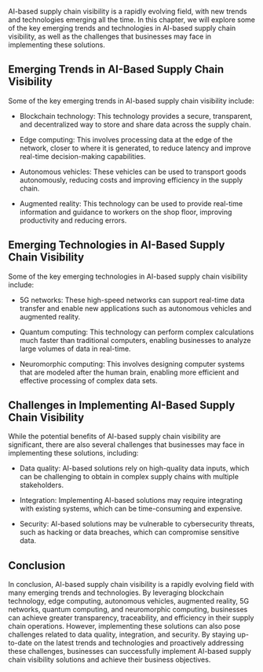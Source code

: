 
AI-based supply chain visibility is a rapidly evolving field, with new trends and technologies emerging all the time. In this chapter, we will explore some of the key emerging trends and technologies in AI-based supply chain visibility, as well as the challenges that businesses may face in implementing these solutions.

Emerging Trends in AI-Based Supply Chain Visibility
---------------------------------------------------

Some of the key emerging trends in AI-based supply chain visibility include:

* Blockchain technology: This technology provides a secure, transparent, and decentralized way to store and share data across the supply chain.

* Edge computing: This involves processing data at the edge of the network, closer to where it is generated, to reduce latency and improve real-time decision-making capabilities.

* Autonomous vehicles: These vehicles can be used to transport goods autonomously, reducing costs and improving efficiency in the supply chain.

* Augmented reality: This technology can be used to provide real-time information and guidance to workers on the shop floor, improving productivity and reducing errors.

Emerging Technologies in AI-Based Supply Chain Visibility
---------------------------------------------------------

Some of the key emerging technologies in AI-based supply chain visibility include:

* 5G networks: These high-speed networks can support real-time data transfer and enable new applications such as autonomous vehicles and augmented reality.

* Quantum computing: This technology can perform complex calculations much faster than traditional computers, enabling businesses to analyze large volumes of data in real-time.

* Neuromorphic computing: This involves designing computer systems that are modeled after the human brain, enabling more efficient and effective processing of complex data sets.

Challenges in Implementing AI-Based Supply Chain Visibility
-----------------------------------------------------------

While the potential benefits of AI-based supply chain visibility are significant, there are also several challenges that businesses may face in implementing these solutions, including:

* Data quality: AI-based solutions rely on high-quality data inputs, which can be challenging to obtain in complex supply chains with multiple stakeholders.

* Integration: Implementing AI-based solutions may require integrating with existing systems, which can be time-consuming and expensive.

* Security: AI-based solutions may be vulnerable to cybersecurity threats, such as hacking or data breaches, which can compromise sensitive data.

Conclusion
----------

In conclusion, AI-based supply chain visibility is a rapidly evolving field with many emerging trends and technologies. By leveraging blockchain technology, edge computing, autonomous vehicles, augmented reality, 5G networks, quantum computing, and neuromorphic computing, businesses can achieve greater transparency, traceability, and efficiency in their supply chain operations. However, implementing these solutions can also pose challenges related to data quality, integration, and security. By staying up-to-date on the latest trends and technologies and proactively addressing these challenges, businesses can successfully implement AI-based supply chain visibility solutions and achieve their business objectives.
